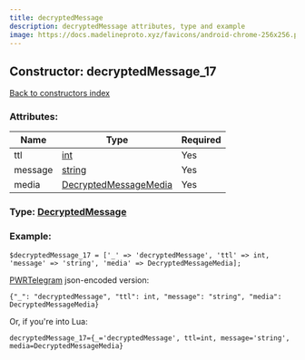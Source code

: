 ```yaml
---
title: decryptedMessage
description: decryptedMessage attributes, type and example
image: https://docs.madelineproto.xyz/favicons/android-chrome-256x256.png
---
```

## Constructor: decryptedMessage\_17  
[Back to constructors index](index.md)



### Attributes:

| Name     |    Type       | Required |
|----------|---------------|----------|
|ttl|[int](../types/int.md) | Yes|
|message|[string](../types/string.md) | Yes|
|media|[DecryptedMessageMedia](../types/DecryptedMessageMedia.md) | Yes|



### Type: [DecryptedMessage](../types/DecryptedMessage.md)


### Example:

```
$decryptedMessage_17 = ['_' => 'decryptedMessage', 'ttl' => int, 'message' => 'string', 'media' => DecryptedMessageMedia];
```  

[PWRTelegram](https://pwrtelegram.xyz) json-encoded version:

```
{"_": "decryptedMessage", "ttl": int, "message": "string", "media": DecryptedMessageMedia}
```


Or, if you're into Lua:  


```
decryptedMessage_17={_='decryptedMessage', ttl=int, message='string', media=DecryptedMessageMedia}

```


